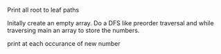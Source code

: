 Print all root to leaf paths

Initally create an empty array.
Do a DFS like preorder traversal and while traversing main an array to store the numbers.

print at each occurance of new number